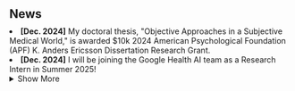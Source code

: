 <h2 id="news" style="margin: 20px 0px 10px;">News</h2>

<li><strong>[Dec. 2024]</strong> My doctoral thesis, "Objective Approaches in a Subjective Medical World," is awarded $10k 2024 American Psychological Foundation (APF) K. Anders Ericsson Dissertation Research Grant. </li>
<li><strong>[Dec. 2024]</strong> I will be joining the Google Health AI team as a Research Intern in Summer 2025!</li>
<details>
  <summary>Show More</summary>
  
<li><strong>[Nov. 2024]</strong> I will give a <a href="https://lids.mit.edu/news-and-events/events/lids-and-stats-tea-talk-2">research seminar at MIT Laboratory for Information and Decision Systems</a> on November 20th.</li>
<li><strong>[Oct. 2024]</strong> I will give two research talks: one at <a href="https://www.csail.mit.edu/event/objective-approaches-subjective-medical-world"> MIT ML Tea Seminar</a> on October 21st, 4-5 pm EST in Room G882, Hewlett Room; and another at <a href="https://gioele.science/">Prof. Gioele Zardini's</a> lab on October 17th, 11am-12pm EST in 32-D677. Let me know if you'd like the Zoom link! (I promise the two talks will cover different topics—one on AI-based healthcare systems and the other on data collection automation in the wild. Can you guess which is which?)</li>
<li><strong>[Sep. 2024]</strong> I am proud to share that our latest paper working with the Mayo Clinic Radiation Oncology department patient-portal messaging paper is on arXiv: <a href="https://arxiv.org/abs/2409.18290"> 
Retrospective Comparative Analysis of Prostate Cancer In-Basket Messages: Responses from Closed-Domain LLM vs. Clinical Teams</a>. This study introduces a novel and rigorous approach to comparing messages generated by LLMs with those from clinical care teams. The results are (expected to be) surprising—check out the paper to find out more!</li>
<li><strong>[Sep. 2024]</strong> I am honored to receive the <a href="https://women-in-tech.org/north-america-celebrates-women-in-tech-at-regional-awards-ceremony/">North America Women in Tech Most Disruptive Award powered by Amazon </a>.</li>
<li><strong>[Aug. 2024]</strong> I’ve been nominated by Cornell University for the 2024 Apple Scholars in AI/ML PhD Fellowship! Only three Ph.D. students were nominated across the entire university. Nomination seals the validation :)))))</li>
<li><strong>[Aug. 2024]</strong> Our AIoT-based Hug System received first place in the <a href="https://yuexinghao.github.io/Yuexing-Hao/assets/files/IETC_YH_24.pdf"> IEEE Student Engineering Team Challenge 2024 </a> and won $400 with my colleague Dr. Ryan Ries. </li>
<li><strong>[June. 2024]</strong> My two poster papers are accepted at ACM CSCW 2024' <a href="https://cscw.acm.org/2024/"> Computer-Supported Cooperative Work and Social Computing </a> at San José, Costa Rica.</li>
<li><strong>[June. 2024]</strong> I will present my thesis at the <a href="https://chilconference.org/index.html"> Conference on Health, Inference, and Learning (CHIL) </a> doctoral consortium on June 28th at Cornell Tech, NYC.</li>
<li><strong>[June. 2024]</strong> I am honored to be selected for the 2024-25 IvyPlus Exchange Scholar program and to receive a full fellowship to join MIT's Laboratory for Information & Decision Systems (LIDS). I will be working with <a href="https://healthyml.org/">Dr. Marzyeh Ghassemi's Healthy ML Group </a> in Boston.</li>
<li><strong>[May. 2024]</strong> I am excited to become a program committee (a.k.a. registration co-chair) for <a href="https://facctconference.org/2024/committees"> ACM Conference on Fairness, Accountability, and Transparency (FAccT) </a> 2024 at Brazil.</li>
<li><strong>[May. 2024]</strong> I will orally present at the 12th International Shared Decision Making Conference on my thesis research "i-SDM: A Patient-Centered AI Clinical Shared Decision-Making System for Older Adult Cancer Patients".</li>
<li><strong>[May. 2024]</strong> I will be interning as an AI Research Scientist at Mayo Clinic from May to August 2024, focusing on Shared Decision-Making with LLM to enhance patient-centered health outcomes.</li>
<li><strong>[Feb. 2024]</strong> I will present our AAAI poster paper in Vancouver Convention Center. Our booth number is 626. Welcome to talk with me!</li>
<li><strong>[Dec. 2023]</strong> I will talk at Google Computer Science Research Mentorship Program (CSRMP) about 'Explain and Enhance: Patient-Centered Learning With LLM from the Public Online Cancer Forum.'</li>
<li><strong>[Nov. 2023]</strong> I will talk at Stanford HCI group about 'AI in Healthcare for Community-Dwelling Older Adults.' <a href= "https://youtu.be/0BF63qKealI">Recording</a></li>
<li><strong>[Nov. 2023]</strong> I am super excited to be selected as the <a href="https://onereach.ai/academic-fellowship/">2023-24 OneReach.ai Academic Fellow</a>, with my proposal 'Explain and Enhance: Patient-Centered Learning With LLM from the Public Online Cancer Forum.' </li>
  <li><strong>[Feb. 2024]</strong> Our poster paper "Digital Twin-Driven Teat Localization and Shape Identification for Dairy Cow" has been accepted to AAAI 24' student poster program, with amazing coauthors Aarushi, Yuting, Tiancheng, Dr. Matthias Wieland, Dr. Parminder Basran, and Dr. Ken Birman!</li>
  <li><strong>[Feb. 2024]</strong> I will become a keynote speaker at 2024 Greg Smith Palliative Care Summit, Hyde Park, NY, discussing 'Advancing Palliative Care with AI.' #AIinHealthcare.</li>
  <li><strong>[Oct. 2023]</strong> Our poster paper about shared decision-making (SDM) for aging populations in chronic disease is accepted to CSCW 2023.</li>
  <li><strong>[Sep. 2023]</strong> I was accepted to 2023 Google CSRMP Fellow :))) Excited about this opportunity!  </li>
  <li><strong>[Aug. 2023]</strong> Our department graduate student association received $2500 service funding for Fall 2023!</li>
  <li><strong>[Jun. 2023]</strong> I was accepted to 2023 WHO/Cochrane/Cornell University Summer Institute and received fellowship from Human Centered Design Department ($1500).</li>
  <li><strong>[Apr. 2023]</strong> I received fundings from Cornell Institute for Healthy Futures (CIHF) Research Grant ($500) and will be in Mexico City for EDRA 2023!</li>
</details>
